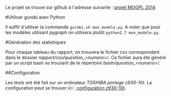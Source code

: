 Le projet se trouve sur github à l'adresse suivante : [projet MOGPL 2014](https://github.com/Saroupille/projet_MOGPL2014)

#Utiliser gurobi avec Python

Il suffit d'utiliser la commande `gurobi.sh mon_modele.py`. A noter que pour les modèles utilisant *pygraph* on utilisera plutôt `python2.7 mon_modele.py`.

#Génération des statistiques

Pour chaque tableau du rapport, on trouvera le fichier csv correspondant dans le dossier *rapport/csv/question_\<numero\>/*. Ce fichier aura été généré par un script bash se trouvant de le répertoire *bash/question_\<numero\>/*.

##Configuration

Les tests ont été fait sur un ordinateur *TOSHIBA portege z930-10t*. La configuration peut se trouver ici : [configuration z930-10t](http://www.materiel.net/ordinateur-portable/toshiba-portege-z930-10t-80440.html).


